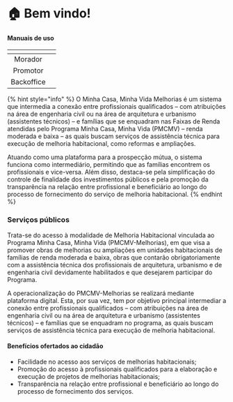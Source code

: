 # 🏠 Bem vindo!

#### Manuais de uso

<table data-view="cards"><thead><tr><th align="center"></th><th></th></tr></thead><tbody><tr><td align="center">Morador</td><td></td></tr><tr><td align="center">Promotor</td><td></td></tr><tr><td align="center">Backoffice</td><td></td></tr></tbody></table>

{% hint style="info" %}
O Minha Casa, Minha Vida Melhorias é um sistema que intermedia a conexão entre profissionais qualificados – com atribuições na área de engenharia civil ou na área de arquitetura e urbanismo (assistentes técnicos) – e famílias que se enquadram nas Faixas de Renda atendidas pelo Programa Minha Casa, Minha Vida (PMCMV) – renda moderada e baixa – as quais buscam serviços de assistência técnica para execução de melhoria habitacional, como reformas e ampliações.&#x20;

Atuando como uma plataforma para a prospecção mútua, o sistema funciona como intermediário, permitindo que as famílias encontrem os profissionais e vice-versa. Além disso, destaca-se pela simplificação do controle de finalidade dos investimentos públicos e pela promoção da transparência na relação entre profissional e beneficiário ao longo do processo de fornecimento do serviço de melhoria habitacional.
{% endhint %}

### Serviços públicos

Trata-se do acesso à modalidade de Melhoria Habitacional vinculada ao Programa Minha Casa, Minha Vida (PMCMV-Melhorias), em que visa a promover obras de melhorias ou ampliações em unidades habitacionais de famílias de renda moderada e baixa, obras que contarão obrigatoriamente com a assistência técnica dos profissionais de arquitetura, urbanismo e de engenharia civil devidamente habilitados e que desejarem participar do Programa.

A operacionalização do PMCMV-Melhorias se realizará mediante plataforma digital. Esta, por sua vez, tem por objetivo principal intermediar a conexão entre profissionais qualificados – com atribuições na área de engenharia civil ou na área de arquitetura e urbanismo (assistentes técnicos) – e famílias que se enquadram no programa, as quais buscam serviços de assistência técnica para execução de melhoria habitacional.

#### Benefícios ofertados ao cidadão

* Facilidade no acesso aos serviços de melhorias habitacionais;&#x20;
* Promoção do acesso à profissionais qualificados para a elaboração e execução de projetos de melhorias habitacionais;&#x20;
* Transparência na relação entre profissional e beneficiário ao longo do processo de fornecimento dos serviços.
